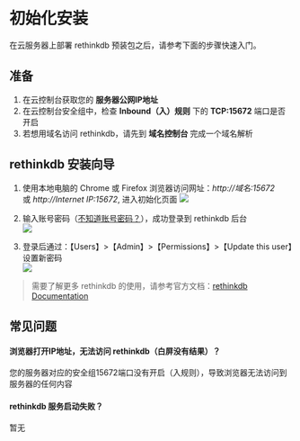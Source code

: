 # 初始化安装

在云服务器上部署 rethinkdb 预装包之后，请参考下面的步骤快速入门。

## 准备

1. 在云控制台获取您的 **服务器公网IP地址** 
2. 在云控制台安全组中，检查 **Inbound（入）规则** 下的 **TCP:15672** 端口是否开启
3. 若想用域名访问 rethinkdb，请先到 **域名控制台** 完成一个域名解析

## rethinkdb 安装向导

1. 使用本地电脑的 Chrome 或 Firefox 浏览器访问网址：*http://域名:15672* 或 *http://Internet IP:15672*, 进入初始化页面
   ![](https://libs.websoft9.com/Websoft9/DocsPicture/zh/rethinkdb/rethinkdb-login-websoft9.png)

2. 输入账号密码（[不知道账号密码？](/zh/stack-accounts.md#rethinkdb)），成功登录到 rethinkdb 后台  
   ![](https://libs.websoft9.com/Websoft9/DocsPicture/zh/rethinkdb/rethinkdb-bk-websoft9.png)

3. 登录后通过：【Users】>【Admin】>【Permissions】>【Update this user】设置新密码  
   ![](https://libs.websoft9.com/Websoft9/DocsPicture/zh/rethinkdb/rethinkdb-pw-websoft9.png)

> 需要了解更多 rethinkdb 的使用，请参考官方文档：[rethinkdb Documentation](https://www.rethinkdb.com/documentation.html)

## 常见问题

#### 浏览器打开IP地址，无法访问 rethinkdb（白屏没有结果）？

您的服务器对应的安全组15672端口没有开启（入规则），导致浏览器无法访问到服务器的任何内容

#### rethinkdb 服务启动失败？

暂无